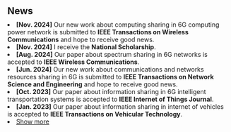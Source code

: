 <h1 id="news"></h1>

<h2 style="margin: 60px 0px 10px;">News</h2>

<ul style="margin: 0; padding-left: 0; list-style-position: inside;">
  <li><strong>[Nov. 2024]</strong> Our new work about computing sharing in 6G computing power network is submitted to <strong>IEEE Transactions on Wireless Communications</strong> and hope to receive good news.</li>
  <li><strong>[Nov. 2024]</strong> I receive the <strong>National Scholarship</strong>.</li>
  <li><strong>[Aug. 2024]</strong> Our paper about spectrum sharing in 6G networks is accepted to <strong>IEEE Wireless Communications</strong>.</li>
  <li><strong>[Jun. 2024]</strong> Our new work about communications and networks resources sharing in 6G is submitted to <strong>IEEE Transactions on Network Science and Engineering</strong> and hope to receive good news.</li>
  <li><strong>[Oct. 2023]</strong> Our paper about information sharing in 6G intelligent transportation systems is accepted to <strong>IEEE Internet of Things Journal</strong>.</li>
  <li><strong>[Jan. 2023]</strong> Our paper about information sharing in internet of vehicles is accepted to <strong>IEEE Transactions on Vehicular Technology</strong>.</li>

  <li> <a href="javascript:toggle_vis('newsmore')">Show more</a> </li>
<div id="newsmore" style="display:none"> 
  <li><strong>[Aug. 2021]</strong> I become a Ph.D. student at the Xidian University.</li>
</div>

</ul>
